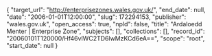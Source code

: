 {
  "target_url": "http://enterprisezones.wales.gov.uk/", 
  "end_date": null, 
  "date": "2006-01-01T12:00:00", 
  "slug": 172294153, 
  "publisher": "wales.gov.uk", 
  "open_access": true, 
  "npld": false, 
  "title": "Ardaloedd Menter | Enterprise Zone", 
  "subjects": [], 
  "collections": [], 
  "record_id": "20060101T120000/Hf46vlWC2TD6lwMzKCd6eA==", 
  "scope": "root", 
  "start_date": null
}

